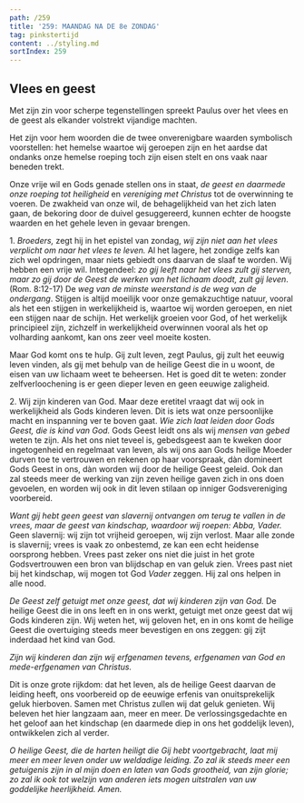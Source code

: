 ```yaml
---
path: /259
title: '259: MAANDAG NA DE 8e ZONDAG'
tag: pinkstertijd
content: ../styling.md
sortIndex: 259
---
```


## Vlees en geest

Met zijn zin voor scherpe tegenstellingen spreekt Paulus over het vlees en de geest als elkander volstrekt vijandige machten.

Het zijn voor hem woorden die de twee onverenigbare waarden symbolisch voorstellen: het hemelse waartoe wij geroepen zijn en het aardse dat ondanks onze hemelse roeping toch zijn eisen stelt en ons vaak naar beneden trekt.

Onze vrije wil en Gods genade stellen ons in staat, _de geest en daarmede onze roeping tot heiligheid_ en _vereniging met Christus_ tot de overwinning te voeren. De zwakheid van onze wil, de behagelijkheid van het zich laten gaan, de bekoring door de duivel gesuggereerd, kunnen echter de hoogste waarden en het gehele leven in gevaar brengen.

1\. _Broeders,_ zegt hij in het epistel van zondag, _wij zijn niet aan het vlees verplicht om naar het vlees te leven._ Al het lagere, het zondige zelfs kan zich wel opdringen, maar niets gebiedt ons daarvan de slaaf te worden. Wij hebben een vrije wil.
Integendeel: _zo gij leeft naar het vlees zult gij sterven, maar zo gij door de Geest de werken van het lichaam doodt, zult gij leven_. (Rom. 8:12-17) De _weg van de minste weerstand is de weg van de ondergang_. Stijgen is altijd moeilijk voor onze gemakzuchtige natuur, vooral als het een stijgen in werkelijkheid is, waartoe wij worden geroepen, en niet een stijgen naar de schijn. Het werkelijk groeien voor God, of het werkelijk principieel zijn, zichzelf in werkelijkheid overwinnen vooral als het op volharding aankomt, kan ons zeer veel moeite kosten.

Maar God komt ons te hulp. Gij zult leven, zegt Paulus, gij zult het eeuwig leven vinden, als gij met behulp van de heilige Geest die in u woont, de eisen van uw lichaam weet te beheersen. Het is goed dit te weten: zonder zelfverloochening is er geen dieper leven en geen eeuwige zaligheid.

2\. Wij zijn kinderen van God. Maar deze eretitel vraagt dat wij ook in werkelijkheid als Gods kinderen leven. Dit is iets wat onze persoonlijke macht en inspanning ver te boven gaat. _Wie zich laat leiden door Gods Geest, die is kind van God._ Gods Geest leidt ons als wij _mensen van gebed_ weten te zijn. Als het ons niet teveel is, gebedsgeest aan te kweken door ingetogenheid en regelmaat van leven, als wij ons aan Gods heilige Moeder durven toe te vertrouwen en rekenen op haar voorspraak, dàn domineert Gods Geest in ons, dàn worden wij door de heilige Geest geleid. Ook dan zal steeds meer de werking van zijn zeven heilige gaven zich in ons doen gevoelen, en worden wij ook in dit leven stilaan op inniger Godsvereniging voorbereid.

_Want gij hebt geen geest van slavernij ontvangen om terug te vallen in de vrees, maar de geest van kindschap, waardoor wij roepen: Abba, Vader._ Geen slavernij: wij zijn tot vrijheid geroepen, wij zijn verlost. Maar alle zonde is slavernij; vrees is vaak zo onbestemd, ze kan een echt heidense oorsprong hebben. Vrees past zeker ons niet die juist in het grote Godsvertrouwen een bron van blijdschap en van geluk zien. Vrees past niet bij het kindschap, wij mogen tot God _Vader_ zeggen. Hij zal ons helpen in alle nood.

_De Geest zelf getuigt met onze geest, dat wij kinderen zijn van God._ De heilige Geest die in ons leeft en in ons werkt, getuigt met onze geest dat wij Gods kinderen zijn. Wij weten het, wij geloven het, en in ons komt de heilige Geest die overtuiging steeds meer bevestigen en ons zeggen: gij zijt inderdaad het kind van God.

_Zijn wij kinderen dan zijn wij erfgenamen tevens, erfgenamen van God en mede-erfgenamen van Christus._

Dit is onze grote rijkdom: dat het leven, als de heilige Geest daarvan de leiding heeft, ons voorbereid op de eeuwige erfenis van onuitsprekelijk geluk hierboven. Samen met Christus zullen wij dat geluk genieten. Wij beleven het hier langzaam aan, meer en meer. De verlossingsgedachte en het geloof aan het kindschap (en daarmede diep in ons het goddelijk leven), ontwikkelen zich al verder.

_O heilige Geest, die de harten heiligt die Gij hebt voortgebracht, laat mij meer en meer leven onder uw weldadige leiding. Zo zal ik steeds meer een getuigenis zijn in al mijn doen en laten van Gods grootheid, van zijn glorie; zo zal ik ook tot welzijn van anderen iets mogen uitstralen van uw goddelijke heerlijkheid. Amen._
